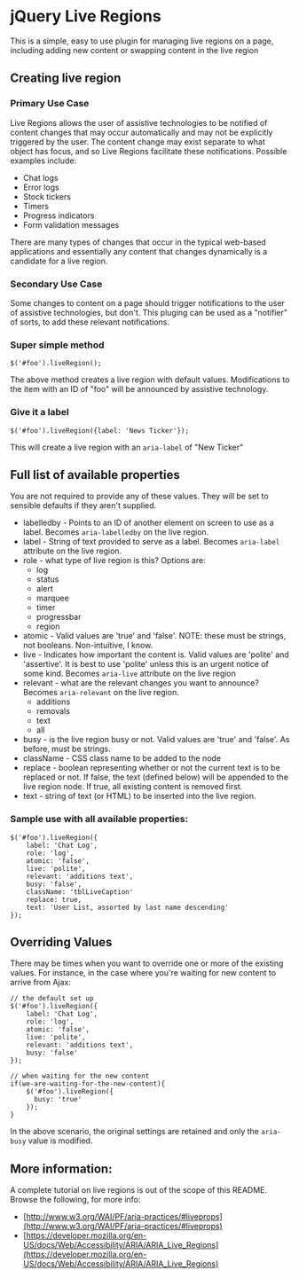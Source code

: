 # jQuery Live Regions
This is a simple, easy to use plugin for managing live regions on a page, including adding new content or swapping content in the live region

## Creating live region

### Primary Use Case

Live Regions allows the user of assistive technologies to be notified of content changes that may occur automatically and may not be explicitly triggered by the user. The content change may exist separate to what object has focus, and so Live Regions facilitate these notifications. Possible examples include:

* Chat logs
* Error logs
* Stock tickers
* Timers
* Progress indicators
* Form validation messages

There are many types of changes that occur in the typical web-based applications and essentially any content that changes dynamically is a candidate for a live region.

### Secondary Use Case
Some changes to content on a page should trigger notifications to the user of assistive technologies, but don't. This pluging can be used as a "notifier" of sorts, to add these relevant notifications.


### Super simple method

```$('#foo').liveRegion();```

The above method creates a live region with default values. Modifications to the item with an ID of "foo" will be announced by assistive technology.

### Give it a label

```$('#foo').liveRegion({label: 'News Ticker'});```

This will create a live region with an ```aria-label``` of "New Ticker"

## Full list of available properties

You are not required to provide any of these values. They will be set to sensible defaults if they aren't supplied.

* labelledby - Points to an ID of another element on screen to use as a label. Becomes ```aria-labelledby``` on the live region.
* label - String of text provided to serve as a label. Becomes ```aria-label``` attribute on the live region.
* role - what type of live region is this? Options are:
  * log
  * status
  * alert
  * marquee
  * timer
  * progressbar
  * region
* atomic - Valid values are 'true' and 'false'. NOTE: these must be strings, not booleans. Non-intuitive, I know.
* live - Indicates how important the content is. Valid values are 'polite' and 'assertive'. It is best to use 'polite' unless this is an urgent notice of some kind. Becomes ```aria-live``` attribute on the live region
* relevant - what are the relevant changes you want to announce? Becomes ```aria-relevant``` on the live region.
  * additions
  * removals
  * text
  * all
* busy - is the live region busy or not. Valid values are 'true' and 'false'. As before, must be strings.
* className - CSS class name to be added to the node
* replace - boolean representing whether or not the current text is to be replaced or not. If false, the text (defined below) will be appended to the live region node. If true, all existing content is removed first.
* text - string of text (or HTML) to be inserted into the live region. 

### Sample use with all available properties:

```
$('#foo').liveRegion({
    label: 'Chat Log',
    role: 'log',
    atomic: 'false',
    live: 'polite',
    relevant: 'additions text',
    busy: 'false',
    className: 'tblLiveCaption'
    replace: true,
    text: 'User List, assorted by last name descending'
});

```

## Overriding Values

There may be times when you want to override one or more of the existing values.  For instance, in the case where you're waiting for new content to arrive from Ajax:

```
// the default set up
$('#foo').liveRegion({
    label: 'Chat Log',
    role: 'log',
    atomic: 'false',
    live: 'polite',
    relevant: 'additions text',
    busy: 'false'
});

// when waiting for the new content
if(we-are-waiting-for-the-new-content){
	$('#foo').liveRegion({ 
	  busy: 'true'
	});
}

```

In the above scenario, the original settings are retained and only the ```aria-busy``` value is modified.


## More information:

A complete tutorial on live regions is out of the scope of this README.  Browse the following, for more info:

* [http://www.w3.org/WAI/PF/aria-practices/#liveprops](http://www.w3.org/WAI/PF/aria-practices/#liveprops)
* [https://developer.mozilla.org/en-US/docs/Web/Accessibility/ARIA/ARIA_Live_Regions](https://developer.mozilla.org/en-US/docs/Web/Accessibility/ARIA/ARIA_Live_Regions)